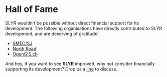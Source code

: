 Hall of Fame
============

SLYR wouldn't be possible without direct financial support for its development. The following organisations have directly contributed to SLYR development, and are deserving of gratitude!

- [SMEC/SJ](https://www.smec.com/au/)
- [North Road](http://north-road.com)
- [OpenGIS.ch](http://opengis.ch)

And hey, if you want to see **SLYR** improved, why not consider financially supporting its development? Drop us a [line](mailto:info@north-road.com) to discuss.
